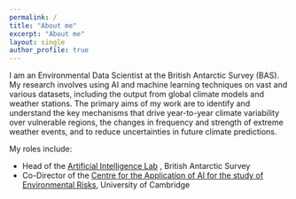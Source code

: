 ```yaml
---
permalink: /
title: "About me"
excerpt: "About me"
layout: single
author_profile: true
---
```


I am an Environmental Data Scientist at the British Antarctic Survey (BAS).  My research involves using AI and machine learning techniques on vast and various datasets, including the output from global climate models and weather stations.  The primary aims of my work are to identify and understand the key mechanisms that drive year-to-year climate variability over vulnerable regions, the changes in frequency and strength of extreme weather events, and to reduce uncertainties in future climate predictions.

My roles include:

* Head of the [Artificial Intelligence Lab](http://www.bas.ac.uk/ai) , British Antarctic Survey
* Co-Director of the [Centre for the Application of AI for the study of Environmental Risks](https://ai4er-cdt.esc.cam.ac.uk/), University of Cambridge
